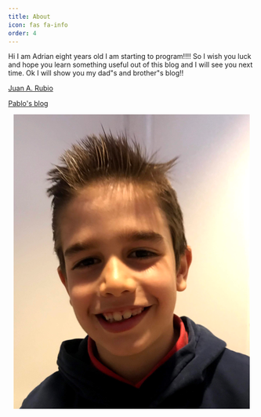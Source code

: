 ```yaml
---
title: About
icon: fas fa-info
order: 4
---
```



Hi I am Adrian eight years old I am starting to program!!!!
So I wish you luck and hope you learn something useful out of this blog and I will see you next time.
Ok I will show you my dad"s and brother"s blog!!

[Juan A. Rubio](https://juanrubio.org/)

[Pablo's blog ](https://pablorubio.com/)

<div align="center">
  <img src="/assets/img/adrian-full.png" width="482" height="600" />
</div>
